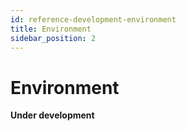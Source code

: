 ```yaml
---
id: reference-development-environment
title: Environment
sidebar_position: 2
---
```


# Environment

**Under development**
